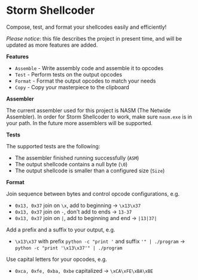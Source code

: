 # Storm Shellcoder
Compose, test, and format your shellcodes easily and efficiently!

*Please notice*: this file describes the project in present time, and will be updated as more features are added.

**Features**

 - `Assemble` - Write assembly code and assemble it to opcodes
 - `Test` - Perform tests on the output opcodes
 - `Format` - Format the output opcodes to match your needs
 - `Copy` - Copy your masterpiece to the clipboard

**Assembler**

The current assembler used for this project is NASM (The Netwide Assembler).
In order for Storm Shellcoder to work, make sure `nasm.exe` is in your path.
In the future more assemblers will be supported.

**Tests**

The supported tests are the following:

- The assembler finished running successfully (`ASM`)
- The output shellcode contains a null byte (`\0`)
- The output shellcode is smaller than a configured size (`Size`)

**Format**

Join sequence between bytes and control opcode configurations, e.g.

- `0x13, 0x37` join on `\x`, add to beginning -> `\x13\x37`
- `0x13, 0x37` join on `-`, don't add to ends -> `13-37`
- `0x13, 0x37` join on `|`, add to beginning and end -> `|13|37|`

Add a prefix and a suffix to your output, e.g.

- `\x13\x37` with prefix `python -c "print '` and suffix `'" | ./program` -> `python -c "print '\x13\x37'" | ./program`

Use capital letters for your opcodes, e.g.

- `0xca, 0xfe, 0xba, 0xbe` capitalized -> `\xCA\xFE\xBA\xBE`
